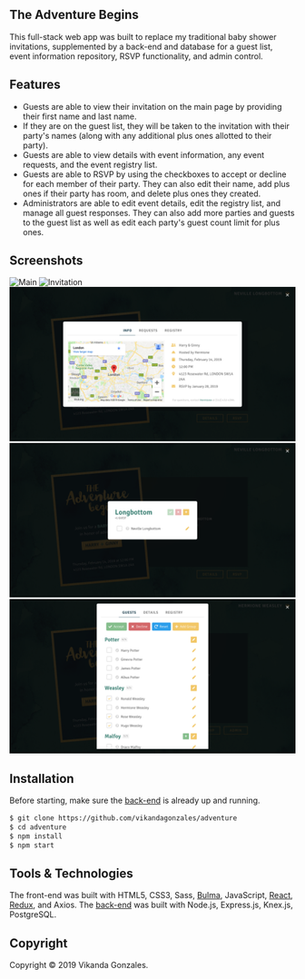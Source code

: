 ## The Adventure Begins

This full-stack web app was built to replace my traditional baby shower invitations, supplemented by a back-end and database for a guest list, event information repository, RSVP functionality, and admin control.

## Features

* Guests are able to view their invitation on the main page by providing their first name and last name. 
* If they are on the guest list, they will be taken to the invitation with their party's names (along with any additional plus ones allotted to their party).
* Guests are able to view details with event information, any event requests, and the event registry list.
* Guests are able to RSVP by using the checkboxes to accept or decline for each member of their party. They can also edit their name, add plus ones if their party has room, and delete plus ones they created.
* Administrators are able to edit event details, edit the registry list, and manage all guest responses. They can also add more parties and guests to the guest list as well as edit each party's guest count limit for plus ones.

## Screenshots

![Main](assets/screenshot1.png)
![Invitation](assets/screenshot2.png)
![Details](assets/screenshot3.png)
![RSVP](assets/screenshot4.png)
![Admin](assets/screenshot5.png)

## Installation

Before starting, make sure the [back-end](https://github.com/vikandagonzales/adventure-backend) is already up and running.
```
$ git clone https://github.com/vikandagonzales/adventure
$ cd adventure
$ npm install
$ npm start
```

## Tools & Technologies

The front-end was built with HTML5, CSS3, Sass, [Bulma](https://bulma.io), JavaScript, [React](https://reactjs.org), [Redux](https://redux.js.org), and Axios. The [back-end](https://github.com/vikandagonzales/adventure-backend) was built with Node.js, Express.js, Knex.js, PostgreSQL.

## Copyright

Copyright &copy; 2019 Vikanda Gonzales.